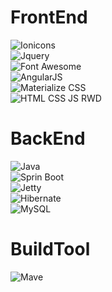 
# FrontEnd

![Ionicons](http://ionicons.com/img/ionicons-logo.png)<br>
![Jquery](http://mistonline.in/wp/wp-content/uploads/jquery_logo.png)<br>
![Font Awesome](http://static.jeremybuff.com/img/credits-fontawesome.png)<br>
![AngularJS](https://angularjs.org/img/AngularJS-large.png)<br>
![Materialize CSS](https://raw.github.com/dogfalo/materialize/master/images/materialize.gif)<br>
![HTML CSS JS RWD](http://jonathlee.com/images/web/jonathlee/html5+css3+javascript+responsive+icon-logo.png)<br>

# BackEnd

![Java](http://techmasters.co/wp-content/uploads/2014/12/java-logo.jpg)<br>
![Sprin Boot](http://2.bp.blogspot.com/-qHSsmfROS1c/UoFWwtez3iI/AAAAAAAAG0M/nxKwNEOaRSs/s1600/logo-spring-io.png)<br>
![Jetty](http://2.bp.blogspot.com/-xIRa1eIHbY4/UTvtIVot4XI/AAAAAAAADH8/bkSjY2_P5jg/s640/jetty_logo.png)<br>
![Hibernate](https://upload.wikimedia.org/wikipedia/commons/thumb/2/22/Hibernate_logo_a.png/640px-Hibernate_logo_a.png)<br>
![MySQL](http://www.blokeish.com/blog/wp-content/uploads/2011/08/MySql-sql-join-multiple-database-tables-logo-490x196.jpg)<br>

# BuildTool

![Mave](http://maven.apache.org/images/maventxt_logo_200.gif)<br>


